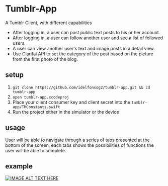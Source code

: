 # Tumblr-App

A Tumblr Client, with different capabilities

- After logging in, a user can post public text posts to his or her account.
- After logging in, a user can follow another user and see a list of followed users.
- A user can view another user's text and image posts in a detail view.
- Use Clarifai API to set the category of the post based on the picture from the first photo of the blog.

## setup

1. `git clone https://github.com/idelfonsog2/tumblr-app.git && cd tumblr-app`
2. `open tumblr-app.xcodeproj`
4. Place your client consumer key and client secret into the `tumblr-app/TMConstants.swift`
5. Run the project either in the simulator or the device

## usage

User will be able to navigate through a series of tabs presented at the bottom of the screen, each tabs shows the possibilities of functions the user will be able to complete.

## example

[![IMAGE ALT TEXT HERE](http://img.youtube.com/vi/VVhQZVFBPIc/0.jpg)](http://www.youtube.com/watch?v=VVhQZVFBPIc)
